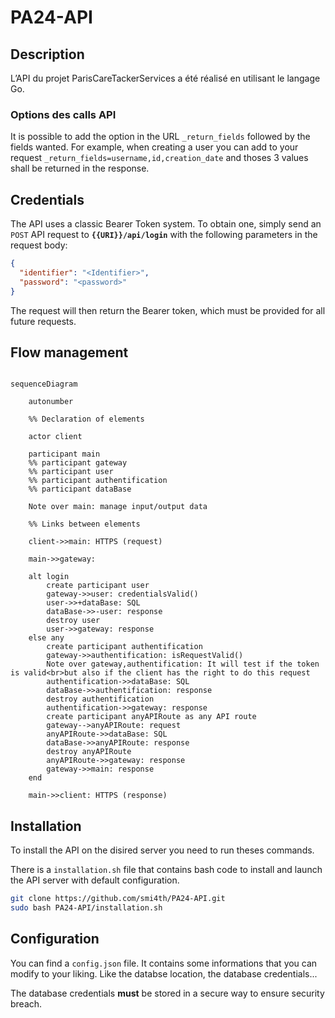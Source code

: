 # PA24-API

## Description
L’API du projet ParisCareTackerServices a été réalisé en utilisant le langage Go.

### Options des calls API
It is possible to add the option in the URL `_return_fields` followed by the fields wanted.
For example, when creating a user you can add to your request `_return_fields=username,id,creation_date` and thoses 3 values shall be returned in the response.

## Credentials
The API uses a classic Bearer Token system. To obtain one, simply send an `POST` API request to __`{{URI}}/api/login`__ with the following parameters in the request body:

```JSON
{
  "identifier": "<Identifier>",
  "password": "<password>"
}
```

The request will then return the Bearer token, which must be provided for all future requests.

## Flow management
```mermaid

sequenceDiagram

    autonumber

    %% Declaration of elements

    actor client
    
    participant main
    %% participant gateway
    %% participant user
    %% participant authentification
    %% participant dataBase

    Note over main: manage input/output data

    %% Links between elements

    client->>main: HTTPS (request)

    main->>gateway: 

    alt login
        create participant user
        gateway->>user: credentialsValid()
        user->>+dataBase: SQL
        dataBase->>-user: response
        destroy user
        user->>gateway: response
    else any
        create participant authentification
        gateway->>authentification: isRequestValid()
        Note over gateway,authentification: It will test if the token is valid<br>but also if the client has the right to do this request
        authentification->>dataBase: SQL
        dataBase->>authentification: response
        destroy authentification
        authentification->>gateway: response
        create participant anyAPIRoute as any API route
        gateway-->anyAPIRoute: request
        anyAPIRoute->>dataBase: SQL
        dataBase->>anyAPIRoute: response
        destroy anyAPIRoute
        anyAPIRoute->>gateway: response
        gateway->>main: response
    end

    main->>client: HTTPS (response)

```

## Installation
To install the API on the disired server you need to run theses commands.

There is a `installation.sh` file that contains bash code to install and launch the API server with default configuration.

```bash
git clone https://github.com/smi4th/PA24-API.git
sudo bash PA24-API/installation.sh
```

## Configuration
You can find a `config.json` file. It contains some informations that you can modify to your liking. Like the databse location, the database credentials...

The database credentials **must** be stored in a secure way to ensure security breach.